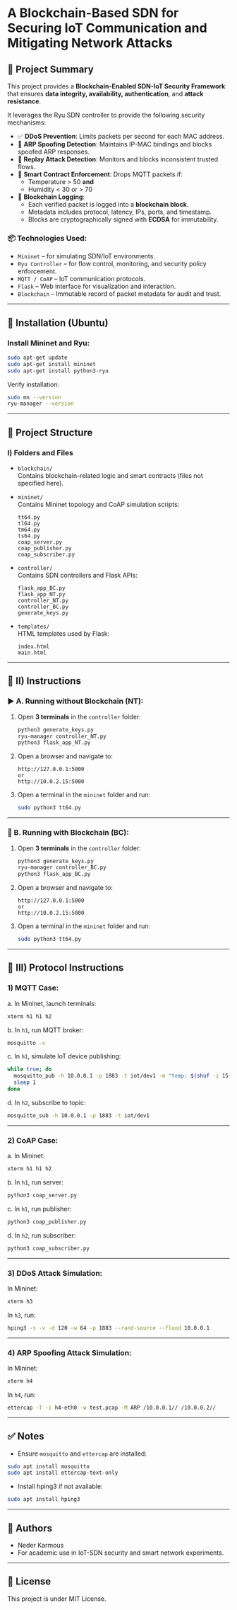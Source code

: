 
# A Blockchain-Based SDN for Securing IoT Communication and Mitigating Network Attacks
## 🚀 Project Summary

This project provides a **Blockchain-Enabled SDN-IoT Security Framework** that ensures **data integrity, availability, authentication**, and **attack resistance**.

It leverages the Ryu SDN controller to provide the following security mechanisms:

- ✅ **DDoS Prevention**: Limits packets per second for each MAC address.
- 🔐 **ARP Spoofing Detection**: Maintains IP-MAC bindings and blocks spoofed ARP responses.
- 🔁 **Replay Attack Detection**: Monitors and blocks inconsistent trusted flows.
- 📜 **Smart Contract Enforcement**: Drops MQTT packets if:
  - Temperature > 50 **and**
  - Humidity < 30 or > 70
- 🔗 **Blockchain Logging**: 
  - Each verified packet is logged into a **blockchain block**.
  - Metadata includes protocol, latency, IPs, ports, and timestamp.
  - Blocks are cryptographically signed with **ECDSA** for immutability.

### 📦 Technologies Used:
- `Mininet` – for simulating SDN/IoT environments.
- `Ryu Controller` – for flow control, monitoring, and security policy enforcement.
- `MQTT / CoAP` – IoT communication protocols.
- `Flask` – Web interface for visualization and interaction.
- `Blockchain` – Immutable record of packet metadata for audit and trust.

---

## 🔧 Installation (Ubuntu)

### Install Mininet and Ryu:

```bash
sudo apt-get update
sudo apt-get install mininet
sudo apt-get install python3-ryu
```

Verify installation:

```bash
sudo mn --version
ryu-manager --version
```

---

## 📁 Project Structure

### I) Folders and Files

- `blockchain/`  
  Contains blockchain-related logic and smart contracts (files not specified here).

- `mininet/`  
  Contains Mininet topology and CoAP simulation scripts:
  ```
  tt64.py
  tl64.py
  tm64.py
  ts64.py
  coap_server.py
  coap_publisher.py
  coap_subscriber.py
  ```

- `controller/`  
  Contains SDN controllers and Flask APIs:
  ```
  flask_app_BC.py
  flask_app_NT.py
  controller_NT.py
  controller_BC.py
  generate_keys.py
  ```

- `templates/`  
  HTML templates used by Flask:
  ```
  index.html
  main.html
  ```

---

## 🧪 II) Instructions

### ▶️ A. Running without Blockchain (NT):

1. Open **3 terminals** in the `controller` folder:
    ```bash
    python3 generate_keys.py
    ryu-manager controller_NT.py
    python3 flask_app_NT.py
    ```

2. Open a browser and navigate to:
    ```
    http://127.0.0.1:5000
    or
    http://10.0.2.15:5000
    ```

3. Open a terminal in the `mininet` folder and run:
    ```bash
    sudo python3 tt64.py
    ```

---

### 🔐 B. Running with Blockchain (BC):

1. Open **3 terminals** in the `controller` folder:
    ```bash
    python3 generate_keys.py
    ryu-manager controller_BC.py
    python3 flask_app_BC.py
    ```

2. Open a browser and navigate to:
    ```
    http://127.0.0.1:5000
    or
    http://10.0.2.15:5000
    ```

3. Open a terminal in the `mininet` folder and run:
    ```bash
    sudo python3 tt64.py
    ```

---

## 📡 III) Protocol Instructions

### 1) MQTT Case:

a. In Mininet, launch terminals:
```bash
xterm h1 h1 h2
```

b. In `h1`, run MQTT broker:
```bash
mosquitto -v
```

c. In `h1`, simulate IoT device publishing:
```bash
while true; do 
  mosquitto_pub -h 10.0.0.1 -p 1883 -t iot/dev1 -m "temp: $(shuf -i 15-35 -n 1) hum: $(shuf -i 30-70 -n 1)" 
  sleep 1
done
```

d. In `h2`, subscribe to topic:
```bash
mosquitto_sub -h 10.0.0.1 -p 1883 -t iot/dev1
```

---

### 2) CoAP Case:

a. In Mininet:
```bash
xterm h1 h1 h2
```

b. In `h1`, run server:
```bash
python3 coap_server.py
```

c. In `h1`, run publisher:
```bash
python3 coap_publisher.py
```

d. In `h2`, run subscriber:
```bash
python3 coap_subscriber.py
```

---

### 3) DDoS Attack Simulation:

In Mininet:
```bash
xterm h3
```

In `h3`, run:
```bash
hping3 -s -v -d 120 -w 64 -p 1883 --rand-source --flood 10.0.0.1
```

---

### 4) ARP Spoofing Attack Simulation:

In Mininet:
```bash
xterm h4
```

In `h4`, run:
```bash
ettercap -T -i h4-eth0 -w test.pcap -M ARP /10.0.0.1// /10.0.0.2//
```

---

## ✅ Notes

- Ensure `mosquitto` and `ettercap` are installed:
```bash
sudo apt install mosquitto
sudo apt install ettercap-text-only
```

- Install hping3 if not available:
```bash
sudo apt install hping3
```

---

## 📌 Authors

- Neder Karmous  
- For academic use in IoT-SDN security and smart network experiments.

---

## 📜 License

This project is under MIT License.

